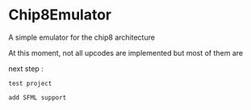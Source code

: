 Chip8Emulator
=============

A simple emulator for the chip8 architecture

At this moment, not all upcodes are implemented but most of them are

next step :

    test project

    add SFML support
